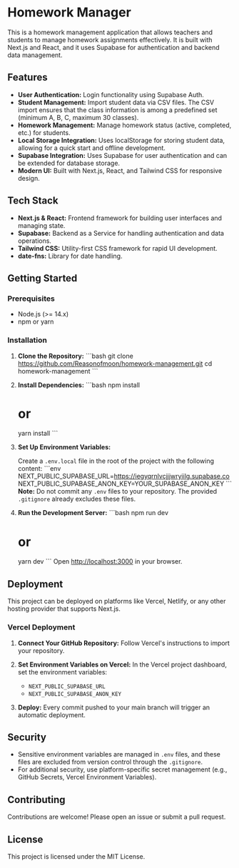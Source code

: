 # Homework Manager

This is a homework management application that allows teachers and students to manage homework assignments effectively. It is built with Next.js and React, and it uses Supabase for authentication and backend data management.

## Features

- **User Authentication:** Login functionality using Supabase Auth.
- **Student Management:** Import student data via CSV files. The CSV import ensures that the class information is among a predefined set (minimum A, B, C, maximum 30 classes).
- **Homework Management:** Manage homework status (active, completed, etc.) for students.
- **Local Storage Integration:** Uses localStorage for storing student data, allowing for a quick start and offline development.
- **Supabase Integration:** Uses Supabase for user authentication and can be extended for database storage.
- **Modern UI:** Built with Next.js, React, and Tailwind CSS for responsive design.

## Tech Stack

- **Next.js & React:** Frontend framework for building user interfaces and managing state.
- **Supabase:** Backend as a Service for handling authentication and data operations.
- **Tailwind CSS:** Utility-first CSS framework for rapid UI development.
- **date-fns:** Library for date handling.

## Getting Started

### Prerequisites

- Node.js (>= 14.x)
- npm or yarn

### Installation

1. **Clone the Repository:**
   \`\`\`bash
   git clone https://github.com/Reasonofmoon/homework-management.git
   cd homework-management
   \`\`\`

2. **Install Dependencies:**
   \`\`\`bash
   npm install
   # or
   yarn install
   \`\`\`

3. **Set Up Environment Variables:**

   Create a `.env.local` file in the root of the project with the following content:
   \`\`\`env
   NEXT_PUBLIC_SUPABASE_URL=https://iegyqrnlvcjjjwryiilg.supabase.co
   NEXT_PUBLIC_SUPABASE_ANON_KEY=YOUR_SUPABASE_ANON_KEY
   \`\`\`
   **Note:** Do not commit any `.env` files to your repository. The provided `.gitignore` already excludes these files.

4. **Run the Development Server:**
   \`\`\`bash
   npm run dev
   # or
   yarn dev
   \`\`\`
   Open [http://localhost:3000](http://localhost:3000) in your browser.

## Deployment

This project can be deployed on platforms like Vercel, Netlify, or any other hosting provider that supports Next.js.

### Vercel Deployment

1. **Connect Your GitHub Repository:**
   Follow Vercel's instructions to import your repository.

2. **Set Environment Variables on Vercel:**
   In the Vercel project dashboard, set the environment variables:
   - `NEXT_PUBLIC_SUPABASE_URL`
   - `NEXT_PUBLIC_SUPABASE_ANON_KEY`

3. **Deploy:**
   Every commit pushed to your main branch will trigger an automatic deployment.

## Security

- Sensitive environment variables are managed in `.env` files, and these files are excluded from version control through the `.gitignore`.
- For additional security, use platform-specific secret management (e.g., GitHub Secrets, Vercel Environment Variables).

## Contributing

Contributions are welcome! Please open an issue or submit a pull request.

## License

This project is licensed under the MIT License.
